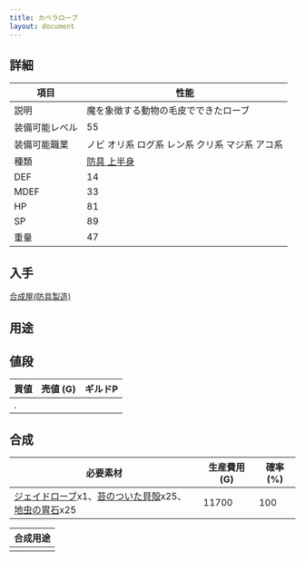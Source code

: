 ```yaml
---
title: カペラローブ
layout: document
---
```

## 詳細


|項目|性能|
|---|---|
|説明|魔を象徴する動物の毛皮でできたローブ|
|装備可能レベル|55|
|装備可能職業|ノビ オリ系 ログ系 レン系 クリ系 マジ系 アコ系|
|種類|[防具 上半身](防具(上半身))|
|DEF|14|
|MDEF|33|
|HP|81|
|SP|89|
|重量|47|

## 入手

[合成屋(防具製造)](合成屋(防具製造))

## 用途


## 値段


|買値|売値 (G)|ギルドP|
|---|---|---|
|.|||

## 合成


|必要素材|生産費用 (G)|確率 (%)|
|---|---|---|
|[ジェイドローブ](ジェイドローブ)x1、[苔のついた貝殻](苔のついた貝殻)x25、[地虫の胃石](地虫の胃石)x25|11700|100|


|合成用途|
|---|
||
